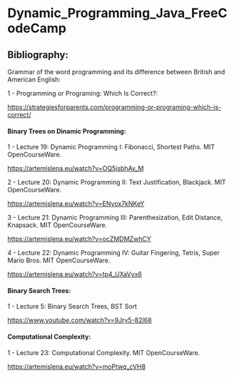 # Dynamic_Programming_Java_FreeCodeCamp


## Bibliography:

Grammar of the word programming and its difference between British and American English:

1 - Programming or Programing: Which Is Correct?:

https://strategiesforparents.com/programming-or-programing-which-is-correct/



#### Binary Trees on Dinamic Programming:


1 -  Lecture 19: Dynamic Programming I: Fibonacci, Shortest Paths. MIT OpenCourseWare.

https://artemislena.eu/watch?v=OQ5jsbhAv_M

2 -  Lecture 20: Dynamic Programming II: Text Justification, Blackjack. MIT OpenCourseWare.

https://artemislena.eu/watch?v=ENyox7kNKeY

3 - Lecture 21: Dynamic Programming III: Parenthesization, Edit Distance, Knapsack. MIT OpenCourseWare.

https://artemislena.eu/watch?v=ocZMDMZwhCY

4 - Lecture 22: Dynamic Programming IV: Guitar Fingering, Tetris, Super Mario Bros. MIT OpenCourseWare.

https://artemislena.eu/watch?v=tp4_UXaVyx8


#### Binary Search Trees:

1 -  Lecture 5: Binary Search Trees, BST Sort 

https://www.youtube.com/watch?v=9Jry5-82I68


#### Computational Complexity:

1 - Lecture 23: Computational Complexity. MIT OpenCourseWare.

https://artemislena.eu/watch?v=moPtwq_cVH8


